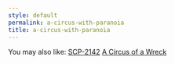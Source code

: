 ```yaml
---
style: default
permalink: a-circus-with-paranoia
title: a-circus-with-paranoia
---
```

You may also like:
[SCP-2142](http://scp-wiki.net/scp-2142)
[A Circus of a Wreck](http://scp-wiki.net/a-circus-of-a-wreck)